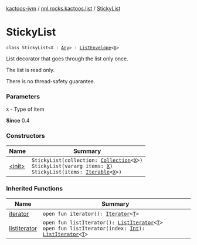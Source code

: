 [kactoos-jvm](../../index.md) / [nnl.rocks.kactoos.list](../index.md) / [StickyList](./index.md)

# StickyList

`class StickyList<X : `[`Any`](https://kotlinlang.org/api/latest/jvm/stdlib/kotlin/-any/index.html)`> : `[`ListEnvelope`](../-list-envelope/index.md)`<`[`X`](index.md#X)`>`

List decorator that goes through the list only once.

The list is read only.

There is no thread-safety guarantee.

### Parameters

`X` - Type of item

**Since**
0.4

### Constructors

| Name | Summary |
|---|---|
| [&lt;init&gt;](-init-.md) | `StickyList(collection: `[`Collection`](https://kotlinlang.org/api/latest/jvm/stdlib/kotlin.collections/-collection/index.html)`<`[`X`](index.md#X)`>)`<br>`StickyList(vararg items: `[`X`](index.md#X)`)`<br>`StickyList(items: `[`Iterable`](https://kotlinlang.org/api/latest/jvm/stdlib/kotlin.collections/-iterable/index.html)`<`[`X`](index.md#X)`>)` |

### Inherited Functions

| Name | Summary |
|---|---|
| [iterator](../-list-envelope/iterator.md) | `open fun iterator(): `[`Iterator`](https://kotlinlang.org/api/latest/jvm/stdlib/kotlin.collections/-iterator/index.html)`<`[`T`](../-list-envelope/index.md#T)`>` |
| [listIterator](../-list-envelope/list-iterator.md) | `open fun listIterator(): `[`ListIterator`](../-list-iterator/index.md)`<`[`T`](../-list-envelope/index.md#T)`>`<br>`open fun listIterator(index: `[`Int`](https://kotlinlang.org/api/latest/jvm/stdlib/kotlin/-int/index.html)`): `[`ListIterator`](../-list-iterator/index.md)`<`[`T`](../-list-envelope/index.md#T)`>` |
